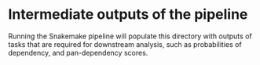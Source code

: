# Intermediate outputs of the pipeline
Running the Snakemake pipeline will populate this directory with outputs of tasks that are required for downstream analysis, such as probabilities of dependency, and pan-dependency scores. 
